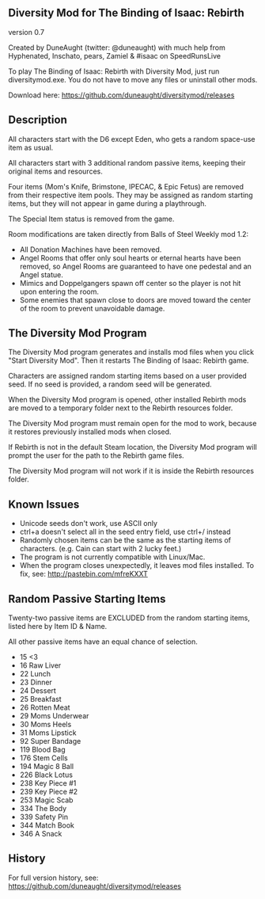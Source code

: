 Diversity Mod for The Binding of Isaac: Rebirth
-----------------------------------------------
version 0.7

Created by DuneAught (twitter: @duneaught)
with much help from Hyphenated, Inschato, pears, Zamiel & #isaac on SpeedRunsLive

To play The Binding of Isaac: Rebirth with Diversity Mod, just run diversitymod.exe. You do not have to move any files or uninstall other mods.

Download here: https://github.com/duneaught/diversitymod/releases


Description
-----------

All characters start with the D6 except Eden, who gets a random space-use item as usual.

All characters start with 3 additional random passive items, keeping their original items and resources.

Four items (Mom's Knife, Brimstone, IPECAC, & Epic Fetus) are removed from their respective item pools. They may be assigned as random starting items, but they will not appear in game during a playthrough.

The Special Item status is removed from the game.

Room modifications are taken directly from Balls of Steel Weekly mod 1.2:

* All Donation Machines have been removed.
* Angel Rooms that offer only soul hearts or eternal hearts have been removed, so Angel Rooms are guaranteed to have one pedestal and an Angel statue.
* Mimics and Doppelgangers spawn off center so the player is not hit upon entering the room.
* Some enemies that spawn close to doors are moved toward the center of the room to prevent unavoidable damage.


The Diversity Mod Program
-------------------------

The Diversity Mod program generates and installs mod files when you click "Start Diversity Mod". Then it restarts The Binding of Isaac: Rebirth game.

Characters are assigned random starting items based on a user provided seed. If no seed is provided, a random seed will be generated.

When the Diversity Mod program is opened, other installed Rebirth mods are moved to a temporary folder next to the Rebirth resources folder.

The Diversity Mod program must remain open for the mod to work, because it restores previously installed mods when closed.

If Rebirth is not in the default Steam location, the Diversity Mod program will prompt the user for the path to the Rebirth game files.

The Diversity Mod program will not work if it is inside the Rebirth resources folder.


Known Issues
------------

* Unicode seeds don't work, use ASCII only
* ctrl+a doesn't select all in the seed entry field, use ctrl+/ instead
* Randomly chosen items can be the same as the starting items of characters. (e.g. Cain can start with 2 lucky feet.)
* The program is not currently compatible with Linux/Mac.
* When the program closes unexpectedly, it leaves mod files installed. To fix, see: http://pastebin.com/mfreKXXT


Random Passive Starting Items
-----------------------------

Twenty-two passive items are EXCLUDED from the random starting items, listed here by Item ID & Name.

All other passive items have an equal chance of selection.

* 15	<3
* 16	Raw Liver
* 22	Lunch
* 23	Dinner
* 24	Dessert
* 25	Breakfast
* 26	Rotten Meat
* 29	Moms Underwear
* 30	Moms Heels
* 31	Moms Lipstick
* 92	Super Bandage
* 119	Blood Bag
* 176	Stem Cells
* 194	Magic 8 Ball
* 226	Black Lotus
* 238	Key Piece #1
* 239	Key Piece #2
* 253	Magic Scab
* 334	The Body
* 339	Safety Pin
* 344	Match Book
* 346	A Snack


History
-------

For full version history, see: https://github.com/duneaught/diversitymod/releases
